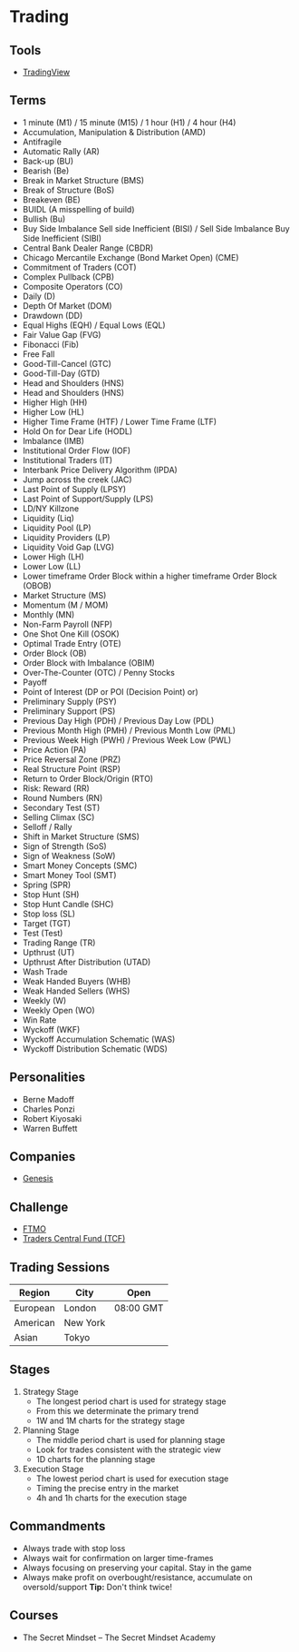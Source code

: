 # Trading

<!--
https://toplsr.netlify.app/?period=15m&top=30

https://www.tradinglite.com/chart/GL5CPBJV

https://www.binance.com/en/futures/BTCUSDT

https://coinalyze.net/bitcoin/usdt/binance/btcusdt_perp/price-chart-live/

https://www.investing.com/economic-calendar/

https://www.bloomberg.com/live

XLE
BCOMIN

Depois de uma forte alta, faça compra às GMT 0 utilizando o ferramento do ultimo candle como entrada.
Sempre deixa ordens nas medias moveis. Sempre deixar ordens em fibo.

Trader is a Sniper

Quanto maior a liquidez, menor a volatilidade
Quanto menor a liquidez, maior a volatilidade
-->

<!--
Trade:
Contexto: Media/Fibo/Resistencia/Suporte
Sinal: Candle/Volume
-->

<!--
Evite padrões graficos muito bem definidos, smart-money opera contra
Se você não identifica a liquidez, você é a liquidez
-->

## Tools

- [TradingView](/tradingview/README.md)

## Terms

- 1 minute (M1) / 15 minute (M15) / 1 hour (H1) / 4 hour (H4)
- Accumulation, Manipulation & Distribution (AMD)
- Antifragile
- Automatic Rally (AR)
- Back-up (BU)
- Bearish (Be)
- Break in Market Structure (BMS)
- Break of Structure (BoS)
- Breakeven (BE)
- BUIDL (A misspelling of build)
- Bullish (Bu)
- Buy Side Imbalance Sell side Inefficient (BISI) / Sell Side Imbalance Buy Side Inefficient (SIBI)
- Central Bank Dealer Range (CBDR)
- Chicago Mercantile Exchange (Bond Market Open) (CME)
- Commitment of Traders (COT)
- Complex Pullback (CPB)
- Composite Operators (CO)
- Daily (D)
- Depth Of Market (DOM)
- Drawdown (DD)
- Equal Highs (EQH) / Equal Lows (EQL)
- Fair Value Gap (FVG)
- Fibonacci (Fib)
- Free Fall
- Good-Till-Cancel (GTC)
- Good-Till-Day (GTD)
- Head and Shoulders (HNS)
- Head and Shoulders (HNS)
- Higher High (HH)
- Higher Low (HL)
- Higher Time Frame (HTF) / Lower Time Frame (LTF)
- Hold On for Dear Life (HODL)
- Imbalance (IMB)
- Institutional Order Flow (IOF)
- Institutional Traders (IT)
- Interbank Price Delivery Algorithm (IPDA)
- Jump across the creek (JAC)
- Last Point of Supply (LPSY)
- Last Point of Support/Supply (LPS)
- LD/NY Killzone
- Liquidity (Liq)
- Liquidity Pool (LP)
- Liquidity Providers (LP)
- Liquidity Void Gap (LVG)
- Lower High (LH)
- Lower Low (LL)
- Lower timeframe Order Block within a higher timeframe Order Block (OBOB)
- Market Structure (MS)
- Momentum (M / MOM)
- Monthly (MN)
- Non-Farm Payroll (NFP)
- One Shot One Kill (OSOK)
- Optimal Trade Entry (OTE)
- Order Block (OB)
- Order Block with Imbalance (OBIM)
- Over-The-Counter (OTC) / Penny Stocks
- Payoff
- Point of Interest (DP or POI (Decision Point) or)
- Preliminary Supply (PSY)
- Preliminary Support (PS)
- Previous Day High (PDH) / Previous Day Low (PDL)
- Previous Month High (PMH) / Previous Month Low (PML)
- Previous Week High (PWH) / Previous Week Low (PWL)
- Price Action (PA)
- Price Reversal Zone (PRZ)
- Real Structure Point (RSP)
- Return to Order Block/Origin (RTO)
- Risk: Reward (RR)
- Round Numbers (RN)
- Secondary Test (ST)
- Selling Climax (SC)
- Selloff / Rally
- Shift in Market Structure (SMS)
- Sign of Strength (SoS)
- Sign of Weakness (SoW)
- Smart Money Concepts (SMC)
- Smart Money Tool (SMT)
- Spring (SPR)
- Stop Hunt (SH)
- Stop Hunt Candle (SHC)
- Stop loss (SL)
- Target (TGT)
- Test (Test)
- Trading Range (TR)
- Upthrust (UT)
- Upthrust After Distribution (UTAD)
- Wash Trade
- Weak Handed Buyers (WHB)
- Weak Handed Sellers (WHS)
- Weekly (W)
- Weekly Open (WO)
- Win Rate
- Wyckoff (WKF)
- Wyckoff Accumulation Schematic (WAS)
- Wyckoff Distribution Schematic (WDS)

## Personalities

- Berne Madoff
- Charles Ponzi
- Robert Kiyosaki
- Warren Buffett

## Companies

- [Genesis](https://genesistrading.com)

## Challenge

- [FTMO](https://ftmo.com)
- [Traders Central Fund (TCF)](https://traderscentral.com)

## Trading Sessions

| Region   | City     | Open      |
| -------- | -------- | --------- |
| European | London   | 08:00 GMT |
| American | New York |           |
| Asian    | Tokyo    |           |

<!--
FX Market Sessions
Williams Fractals
-->

<!-- ## Tools

- [Koyfin](https://app.koyfin.com) -->

## Stages

1. Strategy Stage
   - The longest period chart is used for strategy stage
   - From this we determinate the primary trend
   - 1W and 1M charts for the strategy stage
2. Planning Stage
   - The middle period chart is used for planning stage
   - Look for trades consistent with the strategic view
   - 1D charts for the planning stage
3. Execution Stage
   - The lowest period chart is used for execution stage
   - Timing the precise entry in the market
   - 4h and 1h charts for the execution stage

## Commandments

- Always trade with stop loss
- Always wait for confirmation on larger time-frames
- Always focusing on preserving your capital. Stay in the game
- Always make profit on overbought/resistance, accumulate on oversold/support **Tip:** Don't think twice!

<!--
Long: never buy in the futures market above the average 12
-->

## Courses

- The Secret Mindset – The Secret Mindset Academy

<!--
Bots

https://3commans.com/
https://cryptohopper.com/
https://alertatron.com/
https://alertzmanager.io/
-->

<!-- MACD 50 barras -->

<!--
1. Open
2. High
3. Low
4. Close
5. Volume
-->

<!--
## Teste psicológico do dia a dia (mentalidade)

| 1-2-3-4 — Não fazer trade no dia | 5-6 ou 9-10 — Seja Cauteloso                                       | 7-8 — Bom dia pra fazer trade        |
| -------------------------------- | ------------------------------------------------------------------ | ------------------------------------ |
| Fisicamente mal - doente (0)     | Saúde, energia e sono ok (1)                                       | Se sentindo muito bem (2)            |
| Prejuízos no dia anterior (0)    | Dia anterior com ganhos e perdas, ou então sem ter feito trade (1) | Dia anterior com bons resultados (2) |
| Não está preparado (0)           | Preparação razoável (1)                                            | Bem preparado (2)                    |
| Mau humor (0)                    | Humor razoável (1)                                                 | Ótimo humor (2)                      |
| Muito ocupado (0)                | Dia não muito ocupado (normal) (1)                                 | Dia tranquilo (2)                    |
-->

<!--
Regra dos 2%
-->

<!--
A. Risco planejado nesse trade
   - Patrimônio: $ 20k
   - Regra dos 2%: $400
B. A distância entre entrada e parada
   - Preço de stop: $3 por cota
C. Número de compartilhamentos (A dividido por B)
   - $400 / $3 = 133 cotas
-->

<!--
DJ CAD
Nasdaq Composite
DJI

OSEBX
FTSE100
OMXHPI
OMXSPI
OMXC25

DJ India

DJ S. Africa

DJ Shanghai

DJ HK

DJ Japan

nordnet.dk/markedet
marketwatch.com
investing.com/indices/major-indices

https://www.marketinout.com/chart/market.php?breadth=new-highs-new-lows

https://finviz.com/

1. Checar quando é a divulgação de resultados. Não negocie açÕes nos poucos dias antes de declararem os lucros.
2. A ação declarou dividendos? Se não, ótimo.
3. Qual é o % de ações alugadas para operações vendidas (short float)?

Entrada, alvo, stop

Entrada = 20.90
Alvo = 23.4 (no EMA)
Stop = 1.5 ATR = 2.40
20.90 - 2.40 - 18.50 (Entrada - 1.5 ATR)

O stop é rígido, o alvo é maleável
-->

<!--
Trend (Pullback) / Range (Extreme)
Wicks (Rejection/Strength)

Dragonfly
Hammer
Hanging Man
Gravestone

Win/Loss Ratio
Risk/Reward Ratio

Objective Trader
Follow a set of rules to guide their trading decisions. They prefer to have pre-planned buy and sell decisions.

Subjective Trader
Adapt to changing market conditions, and base their decisions more on their judgement regarding a specific opportunity.

Chunks

Cypher Pattern (Harmonic/Butterfly Pattern)

Never short weakness or breakdowns

False Breakouts

False Pivot: Not engulfing last positive candle

Power Candle (No wicks)

- Strong and continued sentiment in the direction of the candle
- Closing price located aggressively towards the closing direction of the candle

Power Candle (With wicks)

- Price action initially creates a solid candle, but then the sentiment starts to change and the candle finishes with a wick at the top or the bottom

Narrow Candle (Sentiment is weak)
Large Wicks (Potential change in sentiment)

Bullish Power Candle
Bearish Power Candle

Trend Line Tools - Flat Top/Bottom

Sempre remover fake-outs

Fake-outs são candle que faz engulfing do candle anterior

CURRENCYCOM:US30
-->
